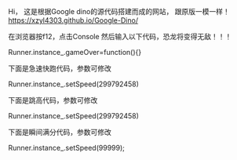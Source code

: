 Hi，
这是根据Google dino的源代码搭建而成的网站，
跟原版一模一样！
https://xzyl4303.github.io/Google-Dino/

在浏览器按f12，点击Console
然后输入以下代码，恐龙将变得无敌！！！

Runner.instance_.gameOver=function(){}
 
下面是急速快跑代码，参数可修改

Runner.instance_.setSpeed(299792458)
 
下面是跳高代码，参数可修改

Runner.instance_.setSpeed(299792458)
 
下面是瞬间满分代码，参数可修改

Runner.instance_.setSpeed(99999);
